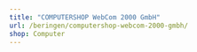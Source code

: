 ```yaml
---
title: "COMPUTERSHOP WebCom 2000 GmbH"
url: /beringen/computershop-webcom-2000-gmbh/
shop: Computer
---
```

